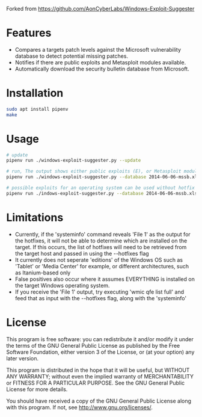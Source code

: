 Forked from <https://github.com/AonCyberLabs/Windows-Exploit-Suggester>

# Features
- Compares a targets patch levels against the Microsoft vulnerability database to detect potential missing patches.
- Notifies if there are public exploits and Metasploit modules available.
- Automatically download the security bulletin database from Microsoft.

# Installation
```bash
sudo apt install pipenv
make
```

# Usage
```bash
# update 
pipenv run ./windows-exploit-suggester.py --update

# run, The output shows either public exploits (E), or Metasploit modules (M) as indicated by the character value
pipenv run ./windows-exploit-suggester.py --database 2014-06-06-mssb.xlsx --systeminfo systeminfo.txt 

# possible exploits for an operating system can be used without hotfix data
pipenv run ./indows-exploit-suggester.py --database 2014-06-06-mssb.xlsx --ostext 'windows server 2008 r2' 
```

# Limitations
- Currently, if the 'systeminfo' command reveals 'File 1' as the output for the hotfixes, it will not be able to determine which are installed on the target. If this occurs, the list of hotfixes will need to be retrieved from the target host and passed in using the --hotfixes flag
- It currently does not seperate 'editions' of the Windows OS such as 'Tablet' or 'Media Center' for example, or different architectures, such as Itanium-based only
- False positives also occur where it assumes EVERYTHING is installed on the target Windows operating system. 
- If you receive the 'File 1' output, try executing 'wmic qfe list full' and feed that as input with the --hotfixes flag, along with the 'systeminfo'

# License
This program is free software: you can redistribute it and/or modify
it under the terms of the GNU General Public License as published by
the Free Software Foundation, either version 3 of the License, or
(at your option) any later version.

This program is distributed in the hope that it will be useful,
but WITHOUT ANY WARRANTY; without even the implied warranty of
MERCHANTABILITY or FITNESS FOR A PARTICULAR PURPOSE.  See the
GNU General Public License for more details.

You should have received a copy of the GNU General Public License
along with this program.  If not, see <http://www.gnu.org/licenses/>.

